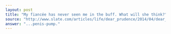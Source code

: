 ```yaml
---
layout: post
title: "My fiancée has never seen me in the buff. What will she think?"
source: "http://www.slate.com/articles/life/dear_prudence/2014/04/dear_prudence_my_fianc_e_has_never_seen_me_naked.html"
answer: "...penis-pump."
---
```


